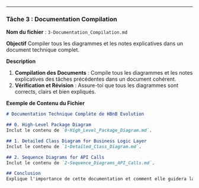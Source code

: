 
---

### Tâche 3 : Documentation Compilation
**Nom du fichier** : `3-Documentation_Compilation.md`

**Objectif**
Compiler tous les diagrammes et les notes explicatives dans un document technique complet.

**Description**
1. **Compilation des Documents** : Compile tous les diagrammes et les notes explicatives des tâches précédentes dans un document cohérent.
2. **Vérification et Révision** : Assure-toi que tous les diagrammes sont corrects, clairs et bien expliqués.

**Exemple de Contenu du Fichier**

```markdown
# Documentation Technique Complète de HBnB Evolution

## 0. High-Level Package Diagram
Inclut le contenu de `0-High_Level_Package_Diagram.md`.

## 1. Detailed Class Diagram for Business Logic Layer
Inclut le contenu de `1-Detailed_Class_Diagram.md`.

## 2. Sequence Diagrams for API Calls
Inclut le contenu de `2-Sequence_Diagrams_API_Calls.md`.

## Conclusion
Explique l'importance de cette documentation et comment elle guidera la mise en œuvre des phases ultérieures du projet.
